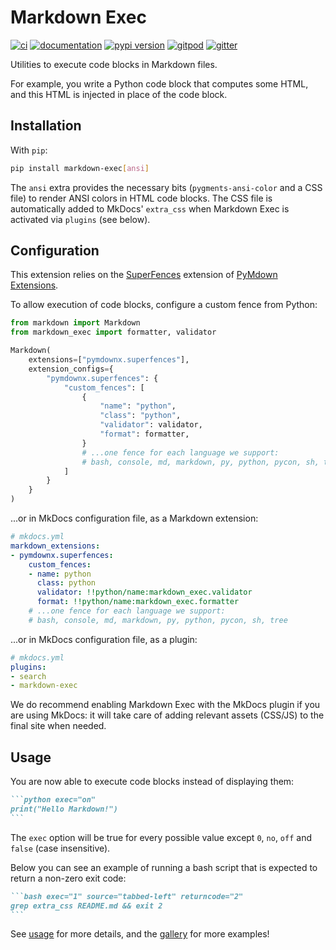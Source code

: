 # Markdown Exec

[![ci](https://github.com/pawamoy/markdown-exec/workflows/ci/badge.svg)](https://github.com/pawamoy/markdown-exec/actions?query=workflow%3Aci)
[![documentation](https://img.shields.io/badge/docs-mkdocs%20material-blue.svg?style=flat)](https://pawamoy.github.io/markdown-exec/)
[![pypi version](https://img.shields.io/pypi/v/markdown-exec.svg)](https://pypi.org/project/markdown-exec/)
[![gitpod](https://img.shields.io/badge/gitpod-workspace-blue.svg?style=flat)](https://gitpod.io/#https://github.com/pawamoy/markdown-exec)
[![gitter](https://badges.gitter.im/join%20chat.svg)](https://app.gitter.im/#/room/#markdown-exec:gitter.im)

Utilities to execute code blocks in Markdown files.

For example, you write a Python code block that computes some HTML,
and this HTML is injected in place of the code block.

## Installation

With `pip`:

```bash
pip install markdown-exec[ansi]
```

The `ansi` extra provides the necessary bits (`pygments-ansi-color` and a CSS file)
to render ANSI colors in HTML code blocks. The CSS file is automatically added
to MkDocs' `extra_css` when Markdown Exec is activated via `plugins` (see below).

## Configuration

This extension relies on the
[SuperFences](https://facelessuser.github.io/pymdown-extensions/extensions/superfences/)
extension of
[PyMdown Extensions](https://facelessuser.github.io/pymdown-extensions/).

To allow execution of code blocks,
configure a custom fence from Python:

```python
from markdown import Markdown
from markdown_exec import formatter, validator

Markdown(
    extensions=["pymdownx.superfences"],
    extension_configs={
        "pymdownx.superfences": {
            "custom_fences": [
                {
                    "name": "python",
                    "class": "python",
                    "validator": validator,
                    "format": formatter,
                }
                # ...one fence for each language we support:
                # bash, console, md, markdown, py, python, pycon, sh, tree
            ]
        }
    }
)
```

...or in MkDocs configuration file, as a Markdown extension:

```yaml
# mkdocs.yml
markdown_extensions:
- pymdownx.superfences:
    custom_fences:
    - name: python
      class: python
      validator: !!python/name:markdown_exec.validator
      format: !!python/name:markdown_exec.formatter
    # ...one fence for each language we support:
    # bash, console, md, markdown, py, python, pycon, sh, tree
```

...or in MkDocs configuration file, as a plugin:

```yaml
# mkdocs.yml
plugins:
- search
- markdown-exec
```

We do recommend enabling Markdown Exec with the MkDocs plugin
if you are using MkDocs: it will take care of adding relevant
assets (CSS/JS) to the final site when needed. 

## Usage

You are now able to execute code blocks instead of displaying them:

````md
```python exec="on"
print("Hello Markdown!")
```
````

The `exec` option will be true for every possible value except `0`, `no`, `off` and `false` (case insensitive).

Below you can see an example of running a bash script that is expected to
return a non-zero exit code:

````md
```bash exec="1" source="tabbed-left" returncode="2"
grep extra_css README.md && exit 2
```
````

See [usage](https://pawamoy.github.io/markdown-exec/usage/) for more details,
and the [gallery](https://pawamoy.github.io/markdown-exec/gallery/) for more examples!
